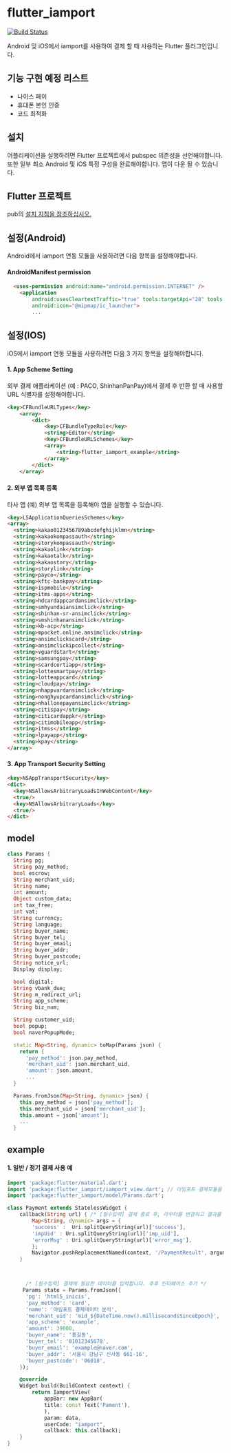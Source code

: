 # flutter_iamport
[![Build Status](https://img.shields.io/badge/pub-v0.0.7-success.svg)](https://travis-ci.org/roughike/flutter_iamport)

Android 및 iOS에서 iamport를 사용하여 결제 할 때 사용하는 Flutter 플러그인입니다.

## 기능 구현 예정 리스트

- 나이스 페이
- 휴대폰 본인 인증
- 코드 최적화

## 설치

어플리케이션을 실행하려면 Flutter 프로젝트에서 pubspec 의존성을 선언해야합니다. 또한 일부 최소 Android 및 iOS 특정 구성을 완료해야합니다. 앱이 다운 될 수 있습니다.

## Flutter 프로젝트

pub의 [설치 지침을 참조하십시오.](https://pub.dartlang.org/packages/flutter_iamport#-installing-tab-)

## 설정(Android)
Android에서 iamport 연동 모듈을 사용하려면 다음 항목을 설정해야합니다.

#### AndroidManifest permission

```html
  <uses-permission android:name="android.permission.INTERNET" />
    <application
        android:usesCleartextTraffic="true" tools:targetApi="28" tools:ignore="GoogleAppIndexingWarning"
        android:icon="@mipmap/ic_launcher">
        ...
```

## 설정(IOS)
iOS에서 iamport 연동 모듈을 사용하려면 다음 3 가지 항목을 설정해야합니다.

#### 1. App Scheme Setting
외부 결제 애플리케이션 (예 : PACO, ShinhanPanPay)에서 결제 후 반환 할 때 사용할 URL 식별자를 설정해야합니다.

```html
<key>CFBundleURLTypes</key>
	<array>
		<dict>
			<key>CFBundleTypeRole</key>
			<string>Editor</string>
			<key>CFBundleURLSchemes</key>
			<array>
				<string>flutter_iamport_example</string>
			</array>
		</dict>
	</array>
```

#### 2. 외부 앱 목록 등록
타사 앱 (예) 외부 앱 목록을 등록해야 앱을 실행할 수 있습니다.

```html
<key>LSApplicationQueriesSchemes</key>
<array>
  <string>kakao0123456789abcdefghijklmn</string>
  <string>kakaokompassauth</string>
  <string>storykompassauth</string>
  <string>kakaolink</string>
  <string>kakaotalk</string>
  <string>kakaostory</string>
  <string>storylink</string>
  <string>payco</string>
  <string>kftc-bankpay</string>
  <string>ispmobile</string>
  <string>itms-apps</string>
  <string>hdcardappcardansimclick</string>
  <string>smhyundaiansimclick</string>
  <string>shinhan-sr-ansimclick</string>
  <string>smshinhanansimclick</string>
  <string>kb-acp</string>
  <string>mpocket.online.ansimclick</string>
  <string>ansimclickscard</string>
  <string>ansimclickipcollect</string>
  <string>vguardstart</string>
  <string>samsungpay</string>
  <string>scardcertiapp</string>
  <string>lottesmartpay</string>
  <string>lotteappcard</string>
  <string>cloudpay</string>
  <string>nhappvardansimclick</string>
  <string>nonghyupcardansimclick</string>
  <string>nhallonepayansimclick</string>
  <string>citispay</string>
  <string>citicardappkr</string>
  <string>citimobileapp</string>
  <string>itmss</string>
  <string>lpayapp</string>
  <string>kpay</string>
</array>
```

#### 3. App Transport Security Setting

```html
<key>NSAppTransportSecurity</key>
<dict>
  <key>NSAllowsArbitraryLoadsInWebContent</key>
  <true/>
  <key>NSAllowsArbitraryLoads</key>
  <true/>
</dict>
```

## model
``` dart
class Params {
  String pg;
  String pay_method;
  bool escrow;
  String merchant_uid;
  String name;
  int amount;
  Object custom_data;
  int tax_free;
  int vat;
  String currency;
  String language;
  String buyer_name;
  String buyer_tel;
  String buyer_email;
  String buyer_addr;
  String buyer_postcode;
  String notice_url;
  Display display;

  bool digital;
  String vbank_due;
  String m_redirect_url;
  String app_scheme;
  String biz_num;

  String customer_uid;
  bool popup;
  bool naverPopupMode;

  static Map<String, dynamic> toMap(Params json) {
    return {
      'pay_method': json.pay_method,
      'merchant_uid': json.merchant_uid,
      'amount': json.amount,
      ...
  }

  Params.fromJson(Map<String, dynamic> json) {
    this.pay_method = json['pay_method'];
    this.merchant_uid = json['merchant_uid'];
    this.amount = json['amount'];
    ...
  }
```

## example

#### 1. 일반 / 정기 결제 사용 예
```dart
import 'package:flutter/material.dart';
import 'package:flutter_iamport/iamport_view.dart'; // 아임포트 결제모듈을 불러옵니다.
import 'package:flutter_iamport/model/Params.dart';

class Payment extends StatelessWidget {
    callback(String url) { /* [필수입력] 결제 종료 후, 라우터를 변경하고 결과를 전달합니다. */
        Map<String, dynamic> args = {
        'success' :  Uri.splitQueryString(url)['success'],
        'impUid' : Uri.splitQueryString(url)['imp_uid'],
        'errorMsg' : Uri.splitQueryString(url)['error_msg'],
        };
        Navigator.pushReplacementNamed(context, '/PaymentResult', arguments: args);
    }



      /* [필수입력] 결제에 필요한 데이터를 입력합니다. 추후 인터페이스 추가 */
     Params state = Params.fromJson({
      'pg': 'html5_inicis',
      'pay_method': 'card',
      'name': '아임포트 결제데이터 분석',
      'merchant_uid': 'mid_${DateTime.now().millisecondsSinceEpoch}',
      'app_scheme': 'example',
      'amount': 39000,
      'buyer_name': '홍길동',
      'buyer_tel': '01012345678',
      'buyer_email': 'example@naver.com',
      'buyer_addr': '서울시 강남구 신사동 661-16',
      'buyer_postcode': '06018',
    });

    @override
    Widget build(BuildContext context) {
        return IamportView(
            appBar: new AppBar(
            title: const Text('Pament'),
            ),
            param: data,
            userCode: "iamport",
            callback: this.callback);
    }
}
```
